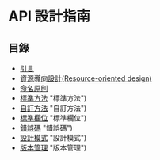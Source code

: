 # API 設計指南

## 目錄

- [引言](1_Introduction.md "引言")
- [資源導向設計(Resource-oriented design)](2_Resource_Oriented_Design.mp)
- [命名原則](3_Naming_Principles.md "命名原則")
- [標準方法](4_Standard_Method.md) "標準方法")
- [自訂方法](5_Custom_Method.md) "自訂方法")
- [標準欄位](6_Standard_Field.md) "標準欄位")
- [錯誤碼](7_Error_Code.md) "錯誤碼")
- [設計模式](8_Design_Mode.md) "設計模式")
- [版本管理](9_Version_Controll.md) "版本管理")

